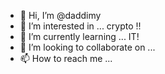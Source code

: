 - 👋 Hi, I’m @daddimy
- 👀 I’m interested in ... crypto !!
- 🌱 I’m currently learning ... IT!
- 💞️ I’m looking to collaborate on ...
- 📫 How to reach me ...

<!---
daddimy/daddimy is a ✨ special ✨ repository because its `README.md` (this file) appears on your GitHub profile.
You can click the Preview link to take a look at your changes.
--->
